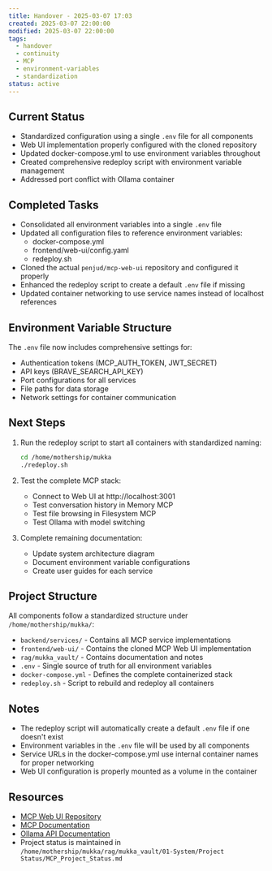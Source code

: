 ```yaml
---
title: Handover - 2025-03-07 17:03
created: 2025-03-07 22:00:00
modified: 2025-03-07 22:00:00
tags:
  - handover
  - continuity
  - MCP
  - environment-variables
  - standardization
status: active
---
```


## Current Status
- Standardized configuration using a single `.env` file for all components
- Web UI implementation properly configured with the cloned repository
- Updated docker-compose.yml to use environment variables throughout
- Created comprehensive redeploy script with environment variable management
- Addressed port conflict with Ollama container

## Completed Tasks
- Consolidated all environment variables into a single `.env` file
- Updated all configuration files to reference environment variables:
  - docker-compose.yml
  - frontend/web-ui/config.yaml
  - redeploy.sh
- Cloned the actual `penjud/mcp-web-ui` repository and configured it properly
- Enhanced the redeploy script to create a default `.env` file if missing
- Updated container networking to use service names instead of localhost references

## Environment Variable Structure
The `.env` file now includes comprehensive settings for:
- Authentication tokens (MCP_AUTH_TOKEN, JWT_SECRET)
- API keys (BRAVE_SEARCH_API_KEY)
- Port configurations for all services 
- File paths for data storage
- Network settings for container communication

## Next Steps
1. Run the redeploy script to start all containers with standardized naming:
   ```bash
   cd /home/mothership/mukka
   ./redeploy.sh
   ```

2. Test the complete MCP stack:
   - Connect to Web UI at http://localhost:3001
   - Test conversation history in Memory MCP
   - Test file browsing in Filesystem MCP
   - Test Ollama with model switching

3. Complete remaining documentation:
   - Update system architecture diagram
   - Document environment variable configurations
   - Create user guides for each service

## Project Structure
All components follow a standardized structure under `/home/mothership/mukka/`:
- `backend/services/` - Contains all MCP service implementations
- `frontend/web-ui/` - Contains the cloned MCP Web UI implementation
- `rag/mukka_vault/` - Contains documentation and notes
- `.env` - Single source of truth for all environment variables
- `docker-compose.yml` - Defines the complete containerized stack
- `redeploy.sh` - Script to rebuild and redeploy all containers

## Notes
- The redeploy script will automatically create a default `.env` file if one doesn't exist
- Environment variables in the `.env` file will be used by all components
- Service URLs in the docker-compose.yml use internal container names for proper networking
- Web UI configuration is properly mounted as a volume in the container

## Resources
- [MCP Web UI Repository](https://github.com/penjud/mcp-web-ui)
- [MCP Documentation](https://github.com/penjud/mcp_docs)
- [Ollama API Documentation](https://github.com/ollama/ollama/blob/main/docs/api.md)
- Project status is maintained in `/home/mothership/mukka/rag/mukka_vault/01-System/Project Status/MCP_Project_Status.md`
